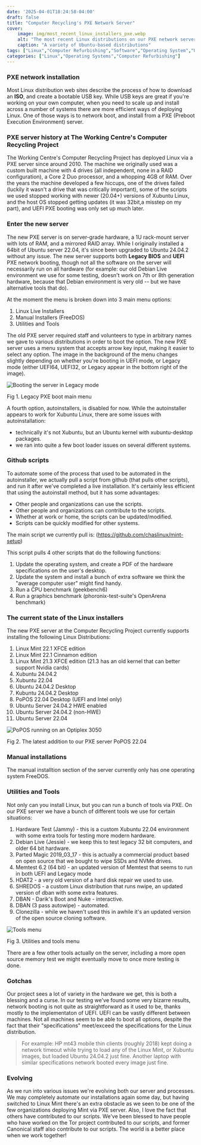 ```yaml
---
date: '2025-04-01T18:24:58-04:00'
draft: false
title: "Computer Recycling's PXE Network Server"
cover:
    image: img/most_recent_linux_installers_pxe.webp
    alt: "The most recent Linux distributions on our PXE network server"
    caption: "A variety of Ubuntu-based distributions"
tags: ["Linux","Computer Refurbishing","Software","Operating System","Ubuntu","Kubuntu","Xubuntu","Linux Mint","Software Tools"]
categories: ["Linux","Operating Systems","Computer Refurbishing"]
---
```


### PXE network installation

Most Linux distribution web sites describe the process of how to download an **ISO**, and create a bootable USB key. While USB keys are great if you're working on your own computer, when you need to scale up and install across a number of systems there are more efficient ways of deploying Linux. One of those ways is to network boot, and install from a PXE (Preboot Execution Environment) server.

### PXE server history at The Working Centre's Computer Recycling Project

The Working Centre's Computer Recycling Project has deployed Linux via a PXE server since around 2010. The machine we originally used was a custom built machine with 4 drives (all independent, none in a RAID configuration), a Core 2 Duo processor, and a whopping 4GB of RAM. Over the years the machine developed a few hiccups, one of the drives failed (luckily it wasn't a drive that was critically important), some of the scripts we used stopped working with newer (20.04+) versions of Xubuntu Linux, and the host OS stopped getting updates (it was 32bit,a misstep on my part), and UEFI PXE booting was only set up much later.

### Enter the new server

The new PXE server is on server-grade hardware, a 1U rack-mount server with lots of RAM, and a mirrored RAID array. While I originally installed a 64bit of Ubuntu server 22.04, it's since been upgraded to Ubuntu 24.04.2 without any issue. The new server supports both **Legacy BIOS** and **UEFI** PXE network booting, though not all the software on the server will necessarily run on all hardware (for example: our old Debian Live environment we use for some testing, doesn't work on 7th or 8th generation hardware, because that Debian environment is very old -- but we have alternative tools that do).

At the moment the menu is broken down into 3 main menu options:

1. Linux Live Installers
2. Manual Installers (FreeDOS)
3. Utilities and Tools

The old PXE server required staff and volunteers to type in arbitrary names we gave to various distributions in order to boot the option. The new PXE server uses a menu system that accepts arrow key input, making it easier to select any option. The image in the background of the menu changes slightly depending on whether you're booting in UEFI mode, or Legacy mode (either UEFI64, UEFI32, or Legacy appear in the bottom right of the image).

![Booting the server in Legacy mode](/img/legacy_main_menu.webp)<figcaption>Fig 1. Legacy PXE boot main menu</figcaption>

A fourth option, autoinstallers, is disabled for now. While the autoinstaller appears to work for Xubuntu Linux, there are some issues with autoinstallation:

- technically it's not Xubuntu, but an Ubuntu kernel with xubuntu-desktop packages.
- we ran into quite a few boot loader issues on several different systems.

### Github scripts

To automate some of the process that used to be automated in the autoinstaller, we actually pull a script from github (that pulls other scripts), and run it after we've completed a live installation. It's certainly less efficient that using the autoinstall method, but it has some advantages:

- Other people and organizations can use the scripts.
- Other people and organizations can contribute to the scripts.
- Whether at work or home, the scripts can be updated/modified.
- Scripts can be quickly modified for other systems.

The main script we currently pull is: (https://github.com/chaslinux/mint-setup)

This script pulls 4 other scripts that do the following functions:

1. Update the operating system, and create a PDF of the hardware specifications on the user's desktop.
2. Update the system and install a bunch of extra software we think the "average computer user" might find handy.
3. Run a CPU benchmark (geekbench6)
4. Run a graphics benchmark (phoronix-test-suite's OpenArena benchmark)

### The current state of the Linux installers

The new PXE server at the Computer Recycling Project currently supports installing the following Linux Distributions:

1. Linux Mint 22.1 XFCE edition
2. Linux Mint 22.1 Cinnamon edition
3. Linux Mint 21.3 XFCE edition (21.3 has an old kernel that can better support Nvidia cards)
4. Xubuntu 24.04.2
5. Xubuntu 22.04
6. Ubuntu 24.04.2 Desktop
7. Kubuntu 24.04.2 Desktop
8. PoPOS 22.04 Desktop (UEFI and Intel only)
9. Ubuntu Server 24.04.2 HWE enabled
10. Ubuntu Server 24.04.2 (non-HWE)
11. Ubuntu Server 22.04

![PoPOS running on an Optiplex 3050](/img/pop_os_from_pxe_installer.webp)<figcaption>Fig 2. The latest addition to our PXE server PoPOS 22.04</figcaption>

### Manual installations

The manual installtion section of the server currently only has one operating system FreeDOS.

### Utilities and Tools

Not only can you install Linux, but you can run a bunch of tools via PXE. On our PXE server we have a bunch of different tools we use for certain situations:

1. Hardware Test (Jammy) - this is a custom Xubuntu 22.04 environment with some extra tools for testing more modern hardware.
2. Debian Live (Jessie) - we keep this to test legacy 32 bit computers, and older 64 bit hardware.
3. Parted Magic 2019_03_17 - this is actually a commercial product based on open source that we bought to wipe SSDs and NVMe drives.
4. Memtest 6.2 (64 bit) - an updated version of Memtest that seems to run in both UEFI and Legacy mode
5. HDAT2 - a very old version of a hard disk repair we used to use.
6. SHREDOS - a custom Linux distribution that runs nwipe, an updated version of dban with some extra features.
7. DBAN - Darik's Boot and Nuke - interactive.
8. DBAN (3 pass autowipe) - automated.
9. Clonezilla - while we haven't used this in awhile it's an updated version of the open source cloning software.

![Tools menu](/img/uefi_tools_menu.webp)<figcaption>Fig 3. Utilities and tools menu</figcaption>

There are a few other tools actually on the server, including a more open source memory test we might eventually move to once more testing is done.

### Gotchas

Our project sees a lot of variety in the hardware we get, this is both a blessing and a curse. In our testing we've found some very bizarre results, network booting is not quite as straightforward as it used to be, thanks mostly to the implementaton of UEFI. UEFI can be vastly different between machines. Not all machines seem to be able to boot all options, despite the fact that their "specifications" meet/exceed the specifications for the Linux distribution.

> For example: HP mt43 mobile thin clients (roughly 2018) kept doing a network timeout while trying to load any of the Linux Mint, or Xubuntu images, but loaded Ubuntu 24.04.2 just fine. Another laptop with similar specifications network booted every image just fine. 

### Evolving

As we run into various issues we're evolving both our server and processes. We may completely automate our installations again some day, but having switched to Linux Mint there's an extra obstacle as we seen to be one of the few organizations deploying Mint via PXE server. Also, I love the fact that others have contributed to our scripts. We've been blessed to have people who have worked on the Tor project contributed to our scripts, and former Canonical staff also contribute to our scripts. The world is a better place when we work together!